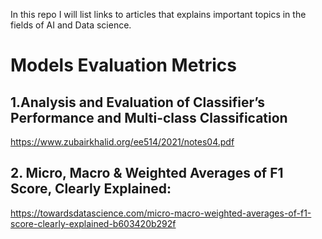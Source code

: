 In this repo I will list links to articles that explains important topics in the fields of AI and Data science.


# Models Evaluation Metrics

## 1.Analysis and Evaluation of Classifier’s Performance and Multi-class Classification
https://www.zubairkhalid.org/ee514/2021/notes04.pdf

## 2. Micro, Macro & Weighted Averages of F1 Score, Clearly Explained:
https://towardsdatascience.com/micro-macro-weighted-averages-of-f1-score-clearly-explained-b603420b292f

